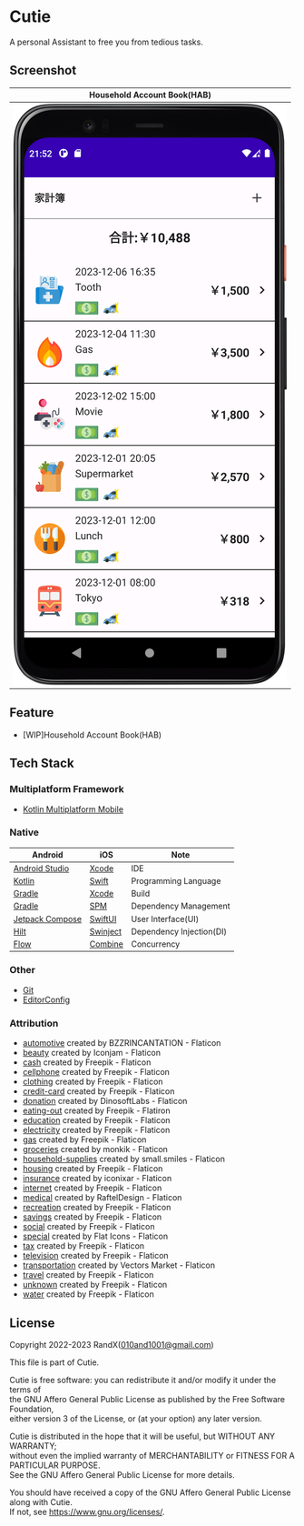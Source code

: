 # Cutie

A personal Assistant to free you from tedious tasks.

## Screenshot

| Household Account Book(HAB)               |
|-------------------------------------------|
| ![HAB](/Cutie-Android/Screenshot/HAB.png) |

## Feature

- [WIP]Household Account Book(HAB)

## Tech Stack

### Multiplatform Framework

- [Kotlin Multiplatform Mobile](https://kotlinlang.org/lp/mobile/)

### Native

| Android                                                          | iOS                                                          | Note                     |
|------------------------------------------------------------------|--------------------------------------------------------------|--------------------------|
| [Android Studio](https://developer.android.com/studio)           | [Xcode](https://developer.apple.com/xcode/)                  | IDE                      |
| [Kotlin](https://kotlinlang.org/)                                | [Swift](https://www.swift.org/about/)                        | Programming Language     |
| [Gradle](https://developer.android.com/studio/build)             | [Xcode](https://developer.apple.com/xcode/)                  | Build                    |
| [Gradle](https://gradle.org/features/#dependency-management)     | [SPM](https://github.com/apple/swift-package-manager)        | Dependency Management    |
| [Jetpack Compose](https://developer.android.com/jetpack/compose) | [SwiftUI](https://developer.apple.com/jp/xcode/swiftui/)     | User Interface(UI)       |
| [Hilt](https://dagger.dev/hilt/)                                 | [Swinject](https://github.com/Swinject/Swinject)             | Dependency Injection(DI) |
| [Flow](https://developer.android.com/kotlin/flow)                | [Combine](https://developer.apple.com/documentation/combine) | Concurrency              |

### Other

- [Git](https://git-scm.com/)
- [EditorConfig](https://editorconfig.org/)

### Attribution

- [automotive](https://www.flaticon.com/free-icon/automotive_3574948) created by BZZRINCANTATION - Flaticon
- [beauty](https://www.flaticon.com/free-icon/beauty_4475869) created by Iconjam - Flaticon
- [cash](https://www.flaticon.com/free-icon/money_2474451) created by Freepik - Flaticon
- [cellphone](https://www.flaticon.com/free-icon/smartphone_186239) created by Freepik - Flaticon
- [clothing](https://www.flaticon.com/free-icon/clothes_1867682) created by Freepik - Flaticon
- [credit-card](https://www.flaticon.com/free-icon/credit-card_311147) created by Freepik - Flaticon
- [donation](https://www.flaticon.com/free-icon/box_3349507) created by DinosoftLabs - Flaticon
- [eating-out](https://www.flaticon.com/free-icon/cutlery_3170733) created by Freepik - Flatiron
- [education](https://www.flaticon.com/free-icon/education_3976631) created by Freepik - Flaticon
- [electricity](https://www.flaticon.com/free-icon/lightning_616494) created by Freepik - Flaticon
- [gas](https://www.flaticon.com/free-icon/flame_4535728) created by Freepik - Flaticon
- [groceries](https://www.flaticon.com/free-icon/grocery_1261126) created by monkik - Flaticon
- [household-supplies](https://www.flaticon.com/free-icon/detergent_5564870) created by small.smiles - Flaticon
- [housing](https://www.flaticon.com/free-icon/house_2163350) created by Freepik - Flaticon
- [insurance](https://www.flaticon.com/free-icon/health-insurance_4388635) created by iconixar - Flaticon
- [internet](https://www.flaticon.com/free-icon/wifi_2794952) created by Freepik - Flaticon
- [medical](https://www.flaticon.com/free-icon/patient_2376123) created by RaftelDesign - Flaticon
- [recreation](https://www.flaticon.com/free-icon/recreational_1655771) created by Freepik - Flaticon
- [savings](https://www.flaticon.com/free-icon/piggy-bank_584011) created by Freepik - Flaticon
- [social](https://www.flaticon.com/free-icon/network_2885417) created by Freepik - Flaticon
- [special](https://www.flaticon.com/free-icon/special-tag_6165631) created by Flat Icons - Flaticon
- [tax](https://www.flaticon.com/free-icon/taxes_1651909) created by Freepik - Flaticon
- [television](https://www.flaticon.com/free-icon/tv_4020833) created by Freepik - Flaticon
- [transportation](https://www.flaticon.com/free-icon/train_609354) created by Vectors Market - Flaticon
- [travel](https://www.flaticon.com/free-icon/passport_620765) created by Freepik - Flaticon
- [unknown](https://www.flaticon.com/free-icon/unknown_5978029) created by Freepik - Flaticon
- [water](https://www.flaticon.com/free-icon/water_2792706) created by Freepik - Flaticon

## License

Copyright 2022-2023 RandX(<010and1001@gmail.com>)

This file is part of Cutie.

Cutie is free software: you can redistribute it and/or modify it under the terms of  
the GNU Affero General Public License as published by the Free Software Foundation,  
either version 3 of the License, or (at your option) any later version.

Cutie is distributed in the hope that it will be useful, but WITHOUT ANY WARRANTY;  
without even the implied warranty of MERCHANTABILITY or FITNESS FOR A PARTICULAR PURPOSE.  
See the GNU Affero General Public License for more details.

You should have received a copy of the GNU Affero General Public License along with Cutie.  
If not, see <https://www.gnu.org/licenses/>.
